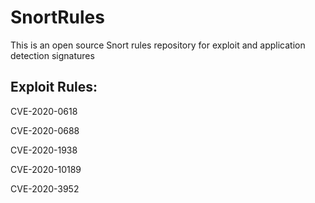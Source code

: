 # SnortRules

This is an open source Snort rules repository for exploit and application detection signatures

## Exploit Rules:

CVE-2020-0618

CVE-2020-0688

CVE-2020-1938

CVE-2020-10189

CVE-2020-3952
